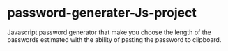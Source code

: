 # password-generater-Js-project

Javascript password generator that make you choose the length of the passwords estimated with the ability of pasting the password to clipboard.

